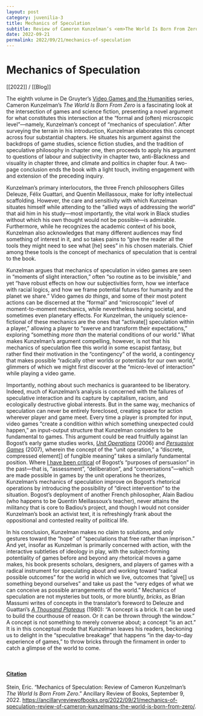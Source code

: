 ```yaml
---
layout: post
category: juvenilia-3
title: Mechanics of Speculation
subtitle: Review of Cameron Kunzelman’s <em>The World Is Born From Zero</em>
date: 2022-09-21
permalink: 2022/09/21/mechanics-of-speculation
---
```


# Mechanics of Speculation

[[2022]] / [[Blog]]

The eighth volume in De Gruyter’s [Video Games and the Humanities](https://www.degruyter.com/serial/vgh-b/html) series, Cameron Kunzelman’s *The World Is Born From Zero* is a fascinating look at the intersection of games and science fiction, presenting a novel argument for what constitutes this intersection at the “formal and (often) microscopic level”—namely, Kunzelman’s concept of “mechanics of speculation”. After surveying the terrain in his introduction, Kunzelman elaborates this concept across four substantial chapters. He situates his argument against the backdrops of game studies, science fiction studies, and the tradition of speculative philosophy in chapter one, then proceeds to apply his argument to questions of labour and subjectivity in chapter two, anti-Blackness and visuality in chapter three, and climate and politics in chapter four. A two-page conclusion ends the book with a light touch, inviting engagement with and extension of the preceding inquiry.

Kunzelman’s primary interlocutors, the three French philosophers Gilles Deleuze, Félix Guattari, and Quentin Meillassoux, make for lofty intellectual scaffolding. However, the care and sensitivity with which Kunzelman situates himself while attending to the “allied ways of addressing the world” that aid him in his study—most importantly, the vital work in Black studies without which his own thought would not be possible—is admirable. Furthermore, while he recognizes the academic context of his book, Kunzelman also acknowledges that many different audiences may find something of interest in it, and so takes pains to “give the reader all the tools they might need to see what [he] sees” in his chosen materials. Chief among these tools is the concept of mechanics of speculation that is central to the book.

Kunzelman argues that mechanics of speculation in video games are seen in “moments of slight interaction,” often “so routine as to be invisible,” and yet “have robust effects on how our subjectivities form, how we interface with racial logics, and how we frame potential futures for humanity and the planet we share.” Video games *do things*, and some of their most potent actions can be discerned at the “formal” and “microscopic” level of moment-to-moment mechanics, while nevertheless having societal, and sometimes even planetary effects. For Kunzelman, the uniquely science-fictional of these mechanics are the ones that “activate[] speculation within a player,” allowing a player to “swerve and transform their expectations,” exploring “something *more than* the material conditions of our world.” What makes Kunzelman’s argument compelling, however, is not that his mechanics of speculation flee this world in some escapist fantasy, but rather find their motivation in the “contingency” of the world, a contingency that makes possible “radically other worlds or potentials for our own world,” glimmers of which we might first discover at the “micro-level of interaction” while playing a video game.

Importantly, nothing about such mechanics is guaranteed to be liberatory. Indeed, much of Kunzelman’s analysis is concerned with the failures of speculative interaction and its capture by capitalism, racism, and ecologically destructive global interests. But in the same way, mechanics of speculation can never be entirely foreclosed, creating space for action wherever player and game meet. Every time a player is prompted for input, video games “create a condition within which something unexpected could happen,” an input-output structure that Kunzelman considers to be fundamental to games. This argument could be read fruitfully against Ian Bogost’s early game studies works, [*Unit Operations*](https://bookshop.org/a/79715/9780262524872) (2006) and [*Persuasive Games*](https://bookshop.org/a/79715/9780262514880) (2007), wherein the concept of the “unit operation,” a “discrete, compressed element[] of fungible meaning” takes a similarly fundamental position. Where [I have been critical](https://zenodo.org/record/5156494) of Bogost’s “purposes of persuasion” in the past—that is, “assessment”, “deliberation”, and “conversations”—which are made possible in games by the unit operations he theorizes, Kunzelman’s mechanics of speculation improve on Bogost’s rhetorical operations by introducing the possibility of “direct intervention” to the situation. Bogost’s deployment of another French philosopher, Alain Badiou (who happens to be Quentin Meillassoux’s teacher), never attains the militancy that is core to Badiou’s project, and though I would not consider Kunzelman’s book an activist text, it is refreshingly frank about the oppositional and contested reality of political life.

In his conclusion, Kunzelman makes no claim to solutions, and only gestures toward the “hope” of “speculations that free rather than imprison.” And yet, insofar as Kunzelman is primarily concerned with action, with the interactive subtleties of ideology in play, with the subject-forming potentiality of games before and beyond any rhetorical moves a game makes, his book presents scholars, designers, and players of games with a radical instrument for speculating about and working toward “radical possible outcomes” for the world in which we live, outcomes that “give[] us something beyond ourselves” and take us past the “very edges of what we can conceive as possible arrangements of the world.” Mechanics of speculation are not mysteries but tools, or more bluntly, *bricks*, as Brian Massumi writes of concepts in the translator’s foreword to Deleuze and Guattari’s [*A Thousand Plateaus*](https://bookshop.org/a/79715/9780816614028) (1980): “A concept is a brick. It can be used to build the courthouse of reason. Or it can be thrown through the window.”  A concept is not something to merely converse about; a concept “is an act.” It is in this conceptual mode that Kunzelman leaves his readers, beckoning us to delight in the “speculative breakage” that happens “in the day-to-day experience of games,” to throw bricks through the firmament in order to catch a glimpse of the world to come.

<br>

#### [Citation](https://www.zotero.org/steinea#MHV82WKF)

Stein, Eric. “Mechanics of Speculation: Review of Cameron Kunzelman’s *The World Is Born From Zero*.” Ancillary Review of Books, September 9, 2022. <https://ancillaryreviewofbooks.org/2022/09/21/mechanics-of-speculation-review-of-cameron-kunzelmans-the-world-is-born-from-zero/>.
